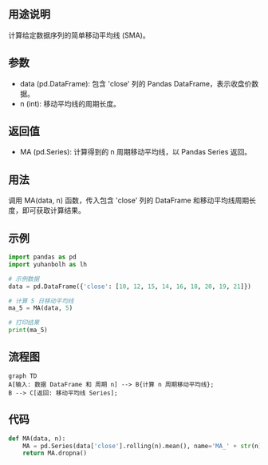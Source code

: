 ## 用途说明

计算给定数据序列的简单移动平均线 (SMA)。

## 参数

* data (pd.DataFrame): 包含 'close' 列的 Pandas DataFrame，表示收盘价数据。
* n (int): 移动平均线的周期长度。
## 返回值

* MA (pd.Series): 计算得到的 n 周期移动平均线，以 Pandas Series 返回。
## 用法

调用 MA(data, n) 函数，传入包含 'close' 列的 DataFrame 和移动平均线周期长度，即可获取计算结果。

## 示例

```python
import pandas as pd
import yuhanbolh as lh

# 示例数据
data = pd.DataFrame({'close': [10, 12, 15, 14, 16, 18, 20, 19, 21]})

# 计算 5 日移动平均线
ma_5 = MA(data, 5)

# 打印结果
print(ma_5)
```

## 流程图

```mermaid
graph TD
A[输入: 数据 DataFrame 和 周期 n] --> B{计算 n 周期移动平均线};
B --> C[返回: 移动平均线 Series];

```

## 代码

```python
def MA(data, n):
    MA = pd.Series(data['close'].rolling(n).mean(), name='MA_' + str(n))
    return MA.dropna()
```

